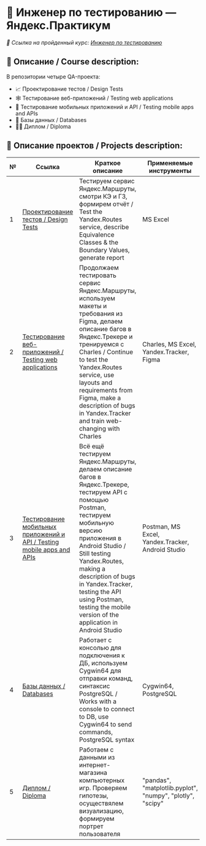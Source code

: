 # :mag_right: Инженер по тестированию — Яндекс.Практикум 

*:bookmark: Ссылка на пройденный курс:  [Инженер по тестированию](https://practicum.yandex.ru/qa-engineer/)*

## :page_facing_up: Описание / Сourse description:
В репозитории четыре QA-проекта: 
- :chart_with_upwards_trend: Проектирование тестов / Design Tests
- :spider_web: Тестирование веб-приложений / Testing web applications
- :iphone: Тестирование мобильных приложений и API / Testing mobile apps and APIs
- :floppy_disk: Базы данных / Databases
- :man_technologist: Диплом / Diploma

## :page_with_curl: Описание проектов / Projects description:
|        №      | Ссылка            | Краткое описание                                                 | Применяемые инструменты | 
|---------------|-------------------|------------------------------------------------------------------|-------------------------|
|1              |[Проектирование тестов / Design Tests](https://github.com/AlexTLG/Yandex.Praktikum.QA/tree/main/%D0%9F%D1%80%D0%BE%D0%B5%D0%BA%D1%82%D0%B8%D1%80%D0%BE%D0%B2%D0%B0%D0%BD%D0%B8%D0%B5%20%D1%82%D0%B5%D1%81%D1%82%D0%BE%D0%B2)| Тестируем сервис Яндекс.Маршруты, смотри КЭ и ГЗ, формирем отчёт / Test the Yandex.Routes service, describe Equivalence Classes & the Boundary Values, generate report |MS Excel| 
|2              |[Тестирование веб-приложений / Testing web applications](https://github.com/AlexTLG/Yandex.Praktikum.QA/tree/main/%D0%A2%D0%B5%D1%81%D1%82%D0%B8%D1%80%D0%BE%D0%B2%D0%B0%D0%BD%D0%B8%D0%B5%20%D0%B2%D0%B5%D0%B1-%D0%BF%D1%80%D0%B8%D0%BB%D0%BE%D0%B6%D0%B5%D0%BD%D0%B8%D0%B9)| Продолжаем тестировать сервис Яндекс.Маршруты, используем макеты и требования из Figma, делаем описание багов в Яндекс.Трекере и тренируемся с Charles / Continue to test the Yandex.Routes service, use layouts and requirements from Figma, make a description of bugs in Yandex.Tracker and train web-changing with Charles |Charles, MS Excel, Yandex.Tracker, Figma|
|3              |[Тестирование мобильных приложений и API / Testing mobile apps and APIs](https://github.com/AlexTLG/Yandex.Praktikum.QA/tree/main/%D0%A2%D0%B5%D1%81%D1%82%D0%B8%D1%80%D0%BE%D0%B2%D0%B0%D0%BD%D0%B8%D0%B5%20%D0%BC%D0%BE%D0%B1%D0%B8%D0%BB%D1%8C%D0%BD%D1%8B%D1%85%20%D0%BF%D1%80%D0%B8%D0%BB%D0%BE%D0%B6%D0%B5%D0%BD%D0%B8%D0%B9%20%D0%B8%20API)| Всё ещё тестируем Яндекс.Маршруты, делаем описание багов в Яндекc.Трекере, тестируем API с помощью Postman, тестируем мобильную версию приложения в Android Studio / Still testing Yandex.Routes, making a description of bugs in Yandex.Tracker, testing the API using Postman, testing the mobile version of the application in Android Studio |Postman, MS Excel, Yandex.Tracker, Android Studio|
|4              |[Базы данных / Databases](https://github.com/AlexTLG/Yandex.Praktikum.QA/tree/main/%D0%91%D0%B0%D0%B7%D1%8B%20%D0%B4%D0%B0%D0%BD%D0%BD%D1%8B%D1%85)| Работает с консолью для подключения к ДБ, используем Cygwin64 для отправки команд, синтаксис PostgreSQL / Works with a console to connect to DB, use Cygwin64 to send commands, PostgreSQL syntax |Cygwin64, PostgreSQL|
|5              |[Диплом / Diploma]()| Работаем с данными из интернет-магазина компьютерных игр. Проверяем гипотезы, осуществялем визуализацию, формируем портрет пользователя|"pandas", "matplotlib.pyplot", "numpy", "plotly", "scipy"|
